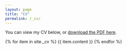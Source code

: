 ```yaml
---
layout: page
title: "CV"
permalink: /_cv/
---
```


You can view my CV below, or [download the PDF here](/assets/matthew-marsh-cv.pdf).

{% for item in site._cv %}
  {{ item.content }}
{% endfor %}